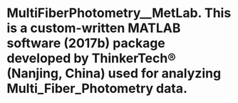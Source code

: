 # MultiFiberPhotometry__MetLab. This is a custom-written MATLAB software (2017b) package developed by ThinkerTech® (Nanjing, China) used for analyzing Multi_Fiber_Photometry data.
